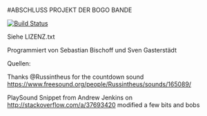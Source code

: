 #ABSCHLUSS PROJEKT DER BOGO BANDE

[![Build Status](https://travis-ci.org/ProPra16/programmierpraktikum-abschlussprojekt-die-bogo-bande.svg?branch=master)](https://travis-ci.org/ProPra16/programmierpraktikum-abschlussprojekt-die-bogo-bande)

Siehe LIZENZ.txt

Programmiert von Sebastian Bischoff und Sven Gasterstädt

Quellen:

Thanks @Russintheus for the countdown sound
https://www.freesound.org/people/Russintheus/sounds/165089/

PlaySound Snippet from Andrew Jenkins on
http://stackoverflow.com/a/37693420
modified a few bits and bobs




